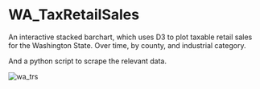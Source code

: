 # WA_TaxRetailSales

An interactive stacked barchart, which uses D3 to plot taxable retail sales for the Washington State. Over time, by county, and industrial category.

And a python script to scrape the relevant data.

![wa_trs](https://user-images.githubusercontent.com/44818158/50369262-36b29180-0547-11e9-9a97-bafdc0aaab3e.png)

